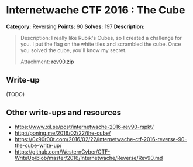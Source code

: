 # Internetwache CTF 2016 : The Cube

**Category:** Reversing
**Points:** 90
**Solves:** 197
**Description:**

> Description: I really like Rubik's Cubes, so I created a challenge for you. I put the flag on the white tiles and scrambled the cube. Once you solved the cube, you'll know my secret.
> 
> 
> Attachment: [rev90.zip](./rev90.zip)


## Write-up

(TODO)

## Other write-ups and resources

* <https://www.xil.se/post/internetwache-2016-rev90-rspkt/>
* <http://poning.me/2016/02/22/the-cube/>
* <https://0x90r00t.com/2016/02/22/internetwache-ctf-2016-reverse-90-the-cube-write-up/>
* <https://github.com/WesternCyber/CTF-WriteUp/blob/master/2016/Internetwache/Reverse/Rev90.md>
